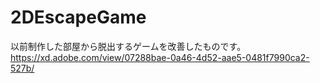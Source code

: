 # 2DEscapeGame
以前制作した部屋から脱出するゲームを改善したものです。  
https://xd.adobe.com/view/07288bae-0a46-4d52-aae5-0481f7990ca2-527b/  
